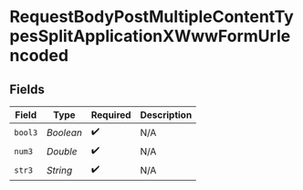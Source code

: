# RequestBodyPostMultipleContentTypesSplitApplicationXWwwFormUrlencoded


## Fields

| Field              | Type               | Required           | Description        |
| ------------------ | ------------------ | ------------------ | ------------------ |
| `bool3`            | *Boolean*          | :heavy_check_mark: | N/A                |
| `num3`             | *Double*           | :heavy_check_mark: | N/A                |
| `str3`             | *String*           | :heavy_check_mark: | N/A                |